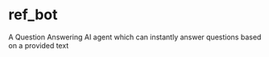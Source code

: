 # ref_bot
A Question Answering AI agent which can instantly answer questions based on a provided text

